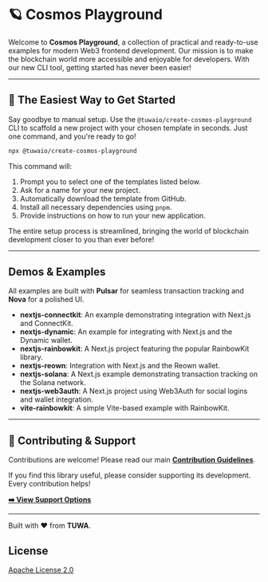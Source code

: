 # 🪐 Cosmos Playground

Welcome to **Cosmos Playground**, a collection of practical and ready-to-use examples for modern Web3 frontend development. Our mission is to make the blockchain world more accessible and enjoyable for developers. With our new CLI tool, getting started has never been easier!

---

## 🚀 The Easiest Way to Get Started

Say goodbye to manual setup. Use the `@tuwaio/create-cosmos-playground` CLI to scaffold a new project with your chosen template in seconds. Just one command, and you're ready to go!

```bash
npx @tuwaio/create-cosmos-playground
````

This command will:

1.  Prompt you to select one of the templates listed below.
2.  Ask for a name for your new project.
3.  Automatically download the template from GitHub.
4.  Install all necessary dependencies using `pnpm`.
5.  Provide instructions on how to run your new application.

The entire setup process is streamlined, bringing the world of blockchain development closer to you than ever before\!

-----

## Demos & Examples

All examples are built with **Pulsar** for seamless transaction tracking and **Nova** for a polished UI.

- **nextjs-connectkit**: An example demonstrating integration with Next.js and ConnectKit.
- **nextjs-dynamic**: An example for integrating with Next.js and the Dynamic wallet.
- **nextjs-rainbowkit**: A Next.js project featuring the popular RainbowKit library.
- **nextjs-reown**: Integration with Next.js and the Reown wallet.
- **nextjs-solana**: A Next.js example demonstrating transaction tracking on the Solana network.
- **nextjs-web3auth**: A Next.js project using Web3Auth for social logins and wallet integration.
- **vite-rainbowkit**: A simple Vite-based example with RainbowKit.

-----

## 🤝 Contributing & Support

Contributions are welcome! Please read our main **[Contribution Guidelines](https://github.com/TuwaIO/workflows/blob/main/CONTRIBUTING.md)**.

If you find this library useful, please consider supporting its development. Every contribution helps!

[**➡️ View Support Options**](https://github.com/TuwaIO/workflows/blob/main/Donation.md)

---

Built with ❤️ from **TUWA**.

## License

[Apache License 2.0](./LICENSE)